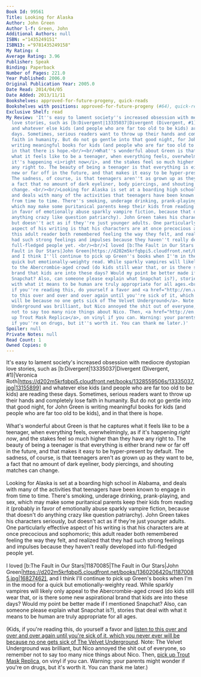 ```yaml
---
Book Id: 99561
Title: Looking for Alaska
Author: John Green
Author l-f: Green, John
Additional Authors: null
ISBN: ="1435249151"
ISBN13: ="9781435249158"
My Rating: 4
Average Rating: 3.96
Publisher: Speak
Binding: Paperback
Number of Pages: 221.0
Year Published: 2006.0
Original Publication Year: 2005.0
Date Read: 2014/04/05
Date Added: 2013/11/11
Bookshelves: approved-for-future-progeny, quick-reads
Bookshelves with positions: approved-for-future-progeny (#64), quick-reads (#18)
Exclusive Shelf: read
My Review: 'It''s easy to lament society''s increased obsession with mediocre dystopian
  love stories, such as [b:Divergent|13335037|Divergent (Divergent, #1)|Veronica Roth|https://d202m5krfqbpi5.cloudfront.net/books/1328559506s/13335037.jpg|13155899]
  and whatever else kids (and people who are far too old to be kids) are reading these
  days. Sometimes, serious readers want to throw up their hands and completely lose
  faith in humanity. But do not go gentle into that good night, for John Green is
  writing meaningful books for kids (and people who are far too old to be kids), and
  in that there is hope.<br/><br/>What''s wonderful about Green is that he captures
  what it feels like to be a teenager, when everything feels, overwhelmingly, as if
  it''s happening <i>right now</i>, and the stakes feel so much higher than they have
  any right to. The beauty of being a teenager is that everything is either brand
  new or far off in the future, and that makes it easy to be hyper-present by default.
  The sadness, of course, is that teenagers aren''t as grown up as they want to be,
  a fact that no amount of dark eyeliner, body piercings, and shouting matches can
  change. <br/><br/>Looking for Alaska is set at a boarding high school in Alabama,
  and deals with many of the activities that teenagers have been known to engage in
  from time to time. There''s smoking, underage drinking, prank-playing, and sex,
  which may make some puritanical parents keep their kids from reading it (probably
  in favor of emotionally abuse sparkly vampire fiction, because that doesn''t do
  anything crazy like question patriarchy). John Green takes his characters seriously,
  but doesn''t act as if they''re just younger adults. One particularly effective
  aspect of his writing is that his characters are at once precocious and sophomoric;
  this adult reader both remembered feeling the way they felt, and realized that they
  had such strong feelings and impulses because they haven''t really developed into
  full-fledged people yet. <br/><br/>I loved [b:The Fault in Our Stars|11870085|The
  Fault in Our Stars|John Green|https://d202m5krfqbpi5.cloudfront.net/books/1360206420s/11870085.jpg|16827462],
  and I think I''ll continue to pick up Green''s books when I''m in the mood for a
  quick but emotionally-weighty read. While sparkly vampires will likely only appeal
  to the Abercrombie-aged crowd (do kids still wear that, or is there some new aspirational
  brand that kids are into these days? Would my point be better made if I mentioned
  Snapchat? Also, can someone please explain what Snapchat is?), stories that deal
  with what it means to be human are truly appropriate for all ages.<br/><br/>(Kids,
  if you''re reading this, do yourself a favor and <a href="http://en.wikipedia.org/wiki/The_Velvet_Underground_%26_Nico">listen
  to this over and over and over again until you''re sick of it, which you never ever
  will be because no one gets sick of The Velvet Underground</a>. Note: The Velvet
  Underground was brilliant, but Nico annoyed the shit out of everyone, so remember
  not to say too many nice things about Nico. Then, <a href="http://en.wikipedia.org/wiki/Trout_Mask_Replica">pick
  up Trout Mask Replica</a>, on vinyl if you can. Warning: your parents might wonder
  if you''re on drugs, but it''s worth it. You can thank me later.)'
Spoiler: null
Private Notes: null
Read Count: 1
Owned Copies: 0
---
```


It's easy to lament society's increased obsession with mediocre dystopian love stories, such as [b:Divergent|13335037|Divergent (Divergent, #1)|Veronica Roth|https://d202m5krfqbpi5.cloudfront.net/books/1328559506s/13335037.jpg|13155899] and whatever else kids (and people who are far too old to be kids) are reading these days. Sometimes, serious readers want to throw up their hands and completely lose faith in humanity. But do not go gentle into that good night, for John Green is writing meaningful books for kids (and people who are far too old to be kids), and in that there is hope.<br/><br/>What's wonderful about Green is that he captures what it feels like to be a teenager, when everything feels, overwhelmingly, as if it's happening <i>right now</i>, and the stakes feel so much higher than they have any right to. The beauty of being a teenager is that everything is either brand new or far off in the future, and that makes it easy to be hyper-present by default. The sadness, of course, is that teenagers aren't as grown up as they want to be, a fact that no amount of dark eyeliner, body piercings, and shouting matches can change. <br/><br/>Looking for Alaska is set at a boarding high school in Alabama, and deals with many of the activities that teenagers have been known to engage in from time to time. There's smoking, underage drinking, prank-playing, and sex, which may make some puritanical parents keep their kids from reading it (probably in favor of emotionally abuse sparkly vampire fiction, because that doesn't do anything crazy like question patriarchy). John Green takes his characters seriously, but doesn't act as if they're just younger adults. One particularly effective aspect of his writing is that his characters are at once precocious and sophomoric; this adult reader both remembered feeling the way they felt, and realized that they had such strong feelings and impulses because they haven't really developed into full-fledged people yet. <br/><br/>I loved [b:The Fault in Our Stars|11870085|The Fault in Our Stars|John Green|https://d202m5krfqbpi5.cloudfront.net/books/1360206420s/11870085.jpg|16827462], and I think I'll continue to pick up Green's books when I'm in the mood for a quick but emotionally-weighty read. While sparkly vampires will likely only appeal to the Abercrombie-aged crowd (do kids still wear that, or is there some new aspirational brand that kids are into these days? Would my point be better made if I mentioned Snapchat? Also, can someone please explain what Snapchat is?), stories that deal with what it means to be human are truly appropriate for all ages.<br/><br/>(Kids, if you're reading this, do yourself a favor and <a href="http://en.wikipedia.org/wiki/The_Velvet_Underground_%26_Nico">listen to this over and over and over again until you're sick of it, which you never ever will be because no one gets sick of The Velvet Underground</a>. Note: The Velvet Underground was brilliant, but Nico annoyed the shit out of everyone, so remember not to say too many nice things about Nico. Then, <a href="http://en.wikipedia.org/wiki/Trout_Mask_Replica">pick up Trout Mask Replica</a>, on vinyl if you can. Warning: your parents might wonder if you're on drugs, but it's worth it. You can thank me later.)